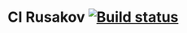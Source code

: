 
# CI Rusakov [![Build status](https://ci.appveyor.com/api/projects/status/q0deixrkhdv6gwnt?svg=true)](https://ci.appveyor.com/project/AndryRusff/aqa-1-2-postman)
